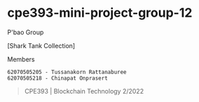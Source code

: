 # cpe393-mini-project-group-12

P'bao Group

[Shark Tank Collection]

Members

```
62070505205 - Tussanakorn Rattanaburee
62070505218 - Chinapat Onprasert
```

> CPE393 | Blockchain Technology 2/2022

